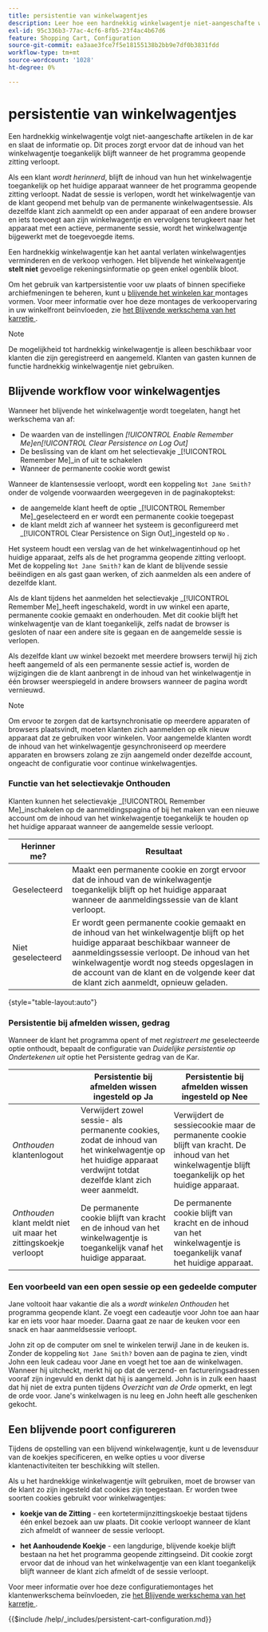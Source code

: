 ```yaml
---
title: persistentie van winkelwagentjes
description: Leer hoe een hardnekkig winkelwagentje niet-aangeschafte winkelartikelen bijhoudt en de informatie voor het volgende bezoek van de klant opslaat.
exl-id: 95c336b3-77ac-4cf6-8fb5-23f4ac4b67d6
feature: Shopping Cart, Configuration
source-git-commit: ea3aae3fce7f5e18155138b2bb9e7df0b3831fdd
workflow-type: tm+mt
source-wordcount: '1028'
ht-degree: 0%

---
```


# persistentie van winkelwagentjes

Een hardnekkig winkelwagentje volgt niet-aangeschafte artikelen in de kar en slaat de informatie op. Dit proces zorgt ervoor dat de inhoud van het winkelwagentje toegankelijk blijft wanneer de het programma geopende zitting verloopt.

Als een klant _wordt herinnerd_, blijft de inhoud van hun het winkelwagentje toegankelijk op het huidige apparaat wanneer de het programma geopende zitting verloopt. Nadat de sessie is verlopen, wordt het winkelwagentje van de klant geopend met behulp van de permanente winkelwagentsessie. Als dezelfde klant zich aanmeldt op een ander apparaat of een andere browser en iets toevoegt aan zijn winkelwagentje en vervolgens terugkeert naar het apparaat met een actieve, permanente sessie, wordt het winkelwagentje bijgewerkt met de toegevoegde items.

Een hardnekkig winkelwagentje kan het aantal verlaten winkelwagentjes verminderen en de verkoop verhogen. Het blijvende het winkelwagentje **stelt niet** gevoelige rekeningsinformatie op geen enkel ogenblik bloot.

Om het gebruik van kartpersistentie voor uw plaats of binnen specifieke archiefmeningen te beheren, kunt u [ blijvende het winkelen kar ](#configure-a-persistent-cart) montages vormen. Voor meer informatie over hoe deze montages de verkoopervaring in uw winkelfront beïnvloeden, zie [ het Blijvende werkschema van het karretje ](#persistent-cart-workflow).

>[!NOTE]
>
>De mogelijkheid tot hardnekkig winkelwagentje is alleen beschikbaar voor klanten die zijn geregistreerd en aangemeld. Klanten van gasten kunnen de functie hardnekkig winkelwagentje niet gebruiken.

## Blijvende workflow voor winkelwagentjes

Wanneer het blijvende het winkelwagentje [ ](#configure-a-persistent-cart) wordt toegelaten, hangt het werkschema van af:

- De waarden van de instellingen _[!UICONTROL Enable Remember Me]_en_[!UICONTROL Clear Persistence on Log Out]_
- De beslissing van de klant om het selectievakje _[!UICONTROL Remember Me]_in of uit te schakelen
- Wanneer de permanente cookie wordt gewist

Wanneer de klantensessie verloopt, wordt een koppeling `Not Jane Smith?` onder de volgende voorwaarden weergegeven in de paginakoptekst:
- de aangemelde klant heeft de optie _[!UICONTROL Remember Me]_geselecteerd en er wordt een permanente cookie toegepast
- de klant meldt zich af wanneer het systeem is geconfigureerd met _[!UICONTROL Clear Persistence on Sign Out]_ingesteld op `No` .

Het systeem houdt een verslag van de het winkelwagentinhoud op het huidige apparaat, zelfs als de het programma geopende zitting verloopt. Met de koppeling `Not Jane Smith?` kan de klant de blijvende sessie beëindigen en als gast gaan werken, of zich aanmelden als een andere of dezelfde klant.

Als de klant tijdens het aanmelden het selectievakje _[!UICONTROL Remember Me]_heeft ingeschakeld, wordt in uw winkel een aparte, permanente cookie gemaakt en onderhouden. Met dit cookie blijft het winkelwagentje van de klant toegankelijk, zelfs nadat de browser is gesloten of naar een andere site is gegaan en de aangemelde sessie is verlopen.

Als dezelfde klant uw winkel bezoekt met meerdere browsers terwijl hij zich heeft aangemeld of als een permanente sessie actief is, worden de wijzigingen die de klant aanbrengt in de inhoud van het winkelwagentje in één browser weerspiegeld in andere browsers wanneer de pagina wordt vernieuwd.

>[!NOTE]
>
>Om ervoor te zorgen dat de kartsynchronisatie op meerdere apparaten of browsers plaatsvindt, moeten klanten zich aanmelden op elk nieuw apparaat dat ze gebruiken voor winkelen. Voor aangemelde klanten wordt de inhoud van het winkelwagentje gesynchroniseerd op meerdere apparaten en browsers zolang ze zijn aangemeld onder dezelfde account, ongeacht de configuratie voor continue winkelwagentjes.

### Functie van het selectievakje Onthouden

Klanten kunnen het selectievakje _[!UICONTROL Remember Me]_inschakelen op de aanmeldingspagina of bij het maken van een nieuwe account om de inhoud van het winkelwagentje toegankelijk te houden op het huidige apparaat wanneer de aangemelde sessie verloopt.

| Herinner me? | Resultaat |
| ------------ |  ------ |
| Geselecteerd | Maakt een permanente cookie en zorgt ervoor dat de inhoud van de winkelwagentje toegankelijk blijft op het huidige apparaat wanneer de aanmeldingssessie van de klant verloopt. |
| Niet geselecteerd | Er wordt geen permanente cookie gemaakt en de inhoud van het winkelwagentje blijft op het huidige apparaat beschikbaar wanneer de aanmeldingssessie verloopt. De inhoud van het winkelwagentje wordt nog steeds opgeslagen in de account van de klant en de volgende keer dat de klant zich aanmeldt, opnieuw geladen. |

{style="table-layout:auto"}

### Persistentie bij afmelden wissen, gedrag

Wanneer de klant het programma opent of met _registreert me_ geselecteerde optie onthoudt, bepaalt de configuratie van _Duidelijke persistentie op Ondertekenen uit_ optie het Persistente gedrag van de Kar.

|  | Persistentie bij afmelden wissen ingesteld op Ja | Persistentie bij afmelden wissen ingesteld op Nee |
| ------ | ------ | ------ |
| _Onthouden_ klantenlogout | Verwijdert zowel sessie- als permanente cookies, zodat de inhoud van het winkelwagentje op het huidige apparaat verdwijnt totdat dezelfde klant zich weer aanmeldt. | Verwijdert de sessiecookie maar de permanente cookie blijft van kracht. De inhoud van het winkelwagentje blijft toegankelijk op het huidige apparaat. |
| _Onthouden_ klant meldt niet uit maar het zittingskoekje verloopt | De permanente cookie blijft van kracht en de inhoud van het winkelwagentje is toegankelijk vanaf het huidige apparaat. | De permanente cookie blijft van kracht en de inhoud van het winkelwagentje is toegankelijk vanaf het huidige apparaat. |

### Een voorbeeld van een open sessie op een gedeelde computer

Jane voltooit haar vakantie die als a _wordt winkelen Onthouden_ het programma geopende klant. Ze voegt een cadeautje voor John toe aan haar kar en iets voor haar moeder. Daarna gaat ze naar de keuken voor een snack en haar aanmeldsessie verloopt.

John zit op de computer om snel te winkelen terwijl Jane in de keuken is. Zonder de koppeling `Not Jane Smith?` boven aan de pagina te zien, vindt John een leuk cadeau voor Jane en voegt het toe aan de winkelwagen. Wanneer hij uitcheckt, merkt hij op dat de verzend- en factureringsadressen vooraf zijn ingevuld en denkt dat hij is aangemeld. John is in zulk een haast dat hij niet de extra punten tijdens _Overzicht van de Orde_ opmerkt, en legt de orde voor. Jane&#39;s winkelwagen is nu leeg en John heeft alle geschenken gekocht.

## Een blijvende poort configureren

Tijdens de opstelling van een blijvend winkelwagentje, kunt u de levensduur van de koekjes specificeren, en welke opties u voor diverse klantenactiviteiten ter beschikking wilt stellen.

Als u het hardnekkige winkelwagentje wilt gebruiken, moet de browser van de klant zo zijn ingesteld dat cookies zijn toegestaan. Er worden twee soorten cookies gebruikt voor winkelwagentjes:

- **koekje van de Zitting** - een kortetermijnzittingskoekje bestaat tijdens één enkel bezoek aan uw plaats. Dit cookie verloopt wanneer de klant zich afmeldt of wanneer de sessie verloopt.

- **het Aanhoudende Koekje** - een langdurige, blijvende koekje blijft bestaan na het het programma geopende zittingseind. Dit cookie zorgt ervoor dat de inhoud van het winkelwagentje van een klant toegankelijk blijft wanneer de klant zich afmeldt of de sessie verloopt.

Voor meer informatie over hoe deze configuratiemontages het klantenwerkschema beïnvloeden, zie [ het Blijvende werkschema van het karretje ](#persistent-cart-workflow).

{{$include /help/_includes/persistent-cart-configuration.md}}
